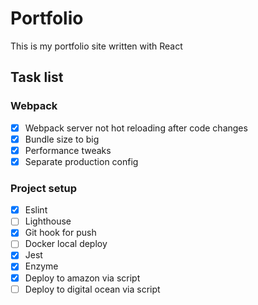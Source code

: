 # Portfolio
This is my portfolio site written with React

## Task list
### Webpack

- [x] Webpack server not hot reloading after code changes
- [x] Bundle size to big
- [x] Performance tweaks
- [x] Separate production config

### Project setup
- [x] Eslint
- [ ] Lighthouse
- [x] Git hook for push
- [ ] Docker local deploy
- [x] Jest 
- [x] Enzyme
- [x] Deploy to amazon via script
- [ ] Deploy to digital ocean via script